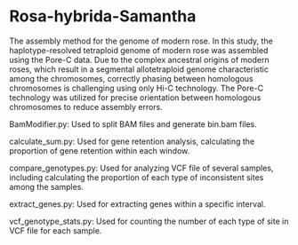 # Rosa-hybrida-Samantha
The assembly method for the genome of modern rose.
In this study, the haplotype-resolved tetraploid genome of modern rose was assembled using the Pore-C data.
Due to the complex ancestral origins of modern roses, which result in a segmental allotetraploid genome characteristic among the chromosomes, correctly phasing between homologous chromosomes is challenging using only Hi-C technology. The Pore-C technology was utilized for precise orientation between homologous chromosomes to reduce assembly errors.

BamModifier.py: Used to split BAM files and generate bin.bam files.

calculate_sum.py: Used for gene retention analysis, calculating the proportion of gene retention within each window.

compare_genotypes.py: Used for analyzing VCF file of several samples, including calculating the proportion of each type of inconsistent sites among the samples.

extract_genes.py: Used for extracting genes within a specific interval.

vcf_genotype_stats.py: Used for counting the number of each type of site in VCF file for each sample.
